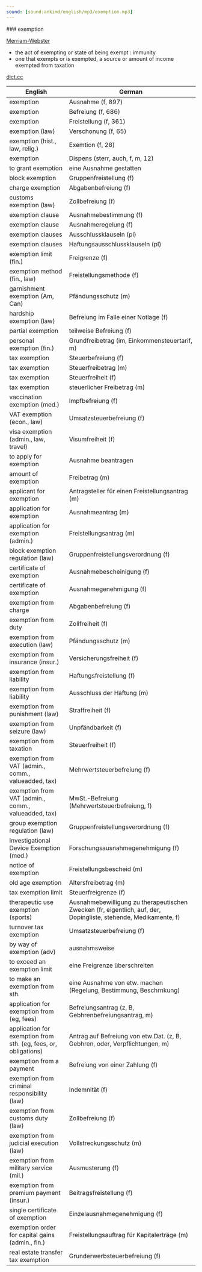 ```yaml
---
sound: [sound:ankimd/english/mp3/exemption.mp3]
---
```


\### exemption

[Merriam-Webster](https://www.merriam-webster.com/dictionary/exemption)

- the act of exempting or state of being exempt : immunity
- one that exempts or is exempted, a source or amount of income exempted from taxation

[dict.cc](https://www.dict.cc/exemption)

| English        | German       |
| -------------- | ------------ |
| exemption | Ausnahme (f, 897) |
| exemption | Befreiung (f, 686) |
| exemption | Freistellung (f, 361) |
| exemption (law) | Verschonung (f, 65) |
| exemption (hist., law, relig.) | Exemtion (f, 28) |
| exemption | Dispens (sterr, auch, f, m, 12) |
| to grant exemption | eine Ausnahme gestatten |
| block exemption | Gruppenfreistellung (f) |
| charge exemption | Abgabenbefreiung (f) |
| customs exemption (law) | Zollbefreiung (f) |
| exemption clause | Ausnahmebestimmung (f) |
| exemption clause | Ausnahmeregelung (f) |
| exemption clauses | Ausschlussklauseln (pl) |
| exemption clauses | Haftungsausschlussklauseln (pl) |
| exemption limit (fin.) | Freigrenze (f) |
| exemption method (fin., law) | Freistellungsmethode (f) |
| garnishment exemption (Am, Can) | Pfändungsschutz (m) |
| hardship exemption (law) | Befreiung im Falle einer Notlage (f) |
| partial exemption | teilweise Befreiung (f) |
| personal exemption (fin.) | Grundfreibetrag (im, Einkommensteuertarif, m) |
| tax exemption | Steuerbefreiung (f) |
| tax exemption | Steuerfreibetrag (m) |
| tax exemption | Steuerfreiheit (f) |
| tax exemption | steuerlicher Freibetrag (m) |
| vaccination exemption (med.) | Impfbefreiung (f) |
| VAT exemption (econ., law) | Umsatzsteuerbefreiung (f) |
| visa exemption (admin., law, travel) | Visumfreiheit (f) |
| to apply for exemption | Ausnahme beantragen |
| amount of exemption | Freibetrag (m) |
| applicant for exemption | Antragsteller für einen Freistellungsantrag (m) |
| application for exemption | Ausnahmeantrag (m) |
| application for exemption (admin.) | Freistellungsantrag (m) |
| block exemption regulation (law) | Gruppenfreistellungsverordnung (f) |
| certificate of exemption | Ausnahmebescheinigung (f) |
| certificate of exemption | Ausnahmegenehmigung (f) |
| exemption from charge | Abgabenbefreiung (f) |
| exemption from duty | Zollfreiheit (f) |
| exemption from execution (law) | Pfändungsschutz (m) |
| exemption from insurance (insur.) | Versicherungsfreiheit (f) |
| exemption from liability | Haftungsfreistellung (f) |
| exemption from liability | Ausschluss der Haftung (m) |
| exemption from punishment (law) | Straffreiheit (f) |
| exemption from seizure (law) | Unpfändbarkeit (f) |
| exemption from taxation | Steuerfreiheit (f) |
| exemption from VAT (admin., comm., valueadded, tax) | Mehrwertsteuerbefreiung (f) |
| exemption from VAT (admin., comm., valueadded, tax) | MwSt.-Befreiung (Mehrwertsteuerbefreiung, f) |
| group exemption regulation (law) | Gruppenfreistellungsverordnung (f) |
| Investigational Device Exemption <IDE> (med.) | Forschungsausnahmegenehmigung (f) |
| notice of exemption | Freistellungsbescheid (m) |
| old age exemption | Altersfreibetrag (m) |
| tax exemption limit | Steuerfreigrenze (f) |
| therapeutic use exemption <TUE> (sports) | Ausnahmebewilligung zu therapeutischen Zwecken <ATZ> (fr, eigentlich, auf, der, Dopingliste, stehende, Medikamente, f) |
| turnover tax exemption | Umsatzsteuerbefreiung (f) |
| by way of exemption (adv) | ausnahmsweise |
| to exceed an exemption limit | eine Freigrenze überschreiten |
| to make an exemption from sth. | eine Ausnahme von etw. machen (Regelung, Bestimmung, Beschrnkung) |
| application for exemption from (eg, fees) | Befreiungsantrag (z, B, Gebhrenbefreiungsantrag, m) |
| application for exemption from sth. (eg, fees, or, obligations) | Antrag auf Befreiung von etw.Dat. (z, B, Gebhren, oder, Verpflichtungen, m) |
| exemption from a payment | Befreiung von einer Zahlung (f) |
| exemption from criminal responsibility (law) | Indemnität (f) |
| exemption from customs duty (law) | Zollbefreiung (f) |
| exemption from judicial execution (law) | Vollstreckungsschutz (m) |
| exemption from military service (mil.) | Ausmusterung (f) |
| exemption from premium payment (insur.) | Beitragsfreistellung (f) |
| single certificate of exemption | Einzelausnahmegenehmigung (f) |
| exemption order for capital gains (admin., fin.) | Freistellungsauftrag für Kapitalerträge (m) |
| real estate transfer tax exemption | Grunderwerbsteuerbefreiung (f) |
